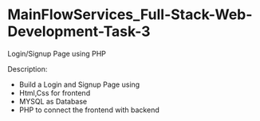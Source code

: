 # MainFlowServices_Full-Stack-Web-Development-Task-3

Login/Signup Page using PHP

Description:
- Build a Login and Signup Page using
- Html,Css for frontend
- MYSQL as Database
- PHP to connect the frontend with backend

